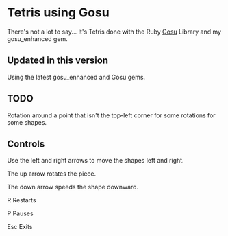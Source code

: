 # Tetris using Gosu

There's not a lot to say... It's Tetris done with the Ruby
[Gosu](http://www.libgosu.org/) Library and my gosu_enhanced gem.

## Updated in this version

Using the latest gosu_enhanced and Gosu gems.

## TODO

Rotation around a point that isn't the top-left corner for some rotations
for some shapes.

## Controls

Use the left and right arrows to move the shapes left and right.

The up arrow rotates the piece.

The down arrow speeds the shape downward.

R   Restarts

P   Pauses

Esc Exits
